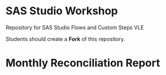 # SAS Studio Workshop
Repository for SAS Studio Flows and Custom Steps VLE

Students should create a **Fork** of this repository.
# Monthly Reconciliation Report
